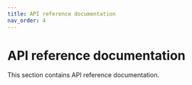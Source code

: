 ```yaml
---
title: API reference documentation
nav_order: 4
---
```


# API reference documentation

This section contains API reference documentation.